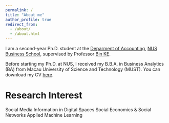```yaml
---
permalink: /
title: "About me"
author_profile: true
redirect_from: 
  - /about/
  - /about.html
---
```


I am a second-year Ph.D. student at the [Deparment of Accounting](https://bschool.nus.edu.sg/accounting/), [NUS Business School](https://bschool.nus.edu.sg/), supervised by Professor [Bin KE](https://discovery.nus.edu.sg/6143-bin-ke). 

Before starting my Ph.D. at NUS, I received my B.B.A. in Business Analytics (BA) from Macau University of Science and Technology (MUST). You can download my CV [here](https://www.dropbox.com/scl/fi/jx3zq9trq59hxo4s6z7aj/Peter_CV.pdf?rlkey=hvn98dien328136313v15d1dh&dl=0).

Research Interest
======
Social Media
Information in Digital Spaces
Social Economics & Social Networks
Applied Machine Learning
